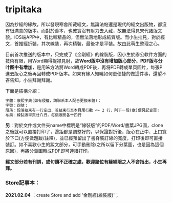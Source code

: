 # tripitaka

因為抄經的緣故，所以發現寒舍所藏經文，無論法帖還是現代的經文出版物，都沒有很滿意的版本。而對於善本，也確實沒有財力去入藏，故無法得見宋代諸版文貌。iOS端APP中，有比較精品的，但無法落地形成紙質版。而小生拙見，對於經文，首推經折裝，其次線裝，再次精裝，最後才是平裝。故由此萌生整理之心。

目前首次推送的版本中，只完成了《金剛經》的線裝版，因小生於辦公軟件方面的技術有限，用Word顯得捉襟見肘，故**Word版中沒有增加版心部分**。**PDF版与分叶图中有增加**，是用笨方法將Word轉成PDF後，再将PDF轉成單頁圖片，每張P進去版心之後再回轉成PDF版本。如果有緣人知曉如何更便捷的做這件事，還望不吝告知，小生拜謝拜謝。

下面是結構介紹：

``` txt
字體：康熙字典(如有侵權，請聯系本人配合更換宋體)；
字號：四號；
段落：段落結束有一行空出，若結束行至本頁尾行數 <= 2 行，則下一段(章)便另起壹頁；
布局：線裝版單頁廿八行，每個版面各十四行
```



**另**：對於文件或文件夾name中標明是“線裝版”的PDF/Word/書葉JPG圖，clone之後就可以直接打印了，邊距都是調整好的，以保證對折後，版心在正中、上口寬於下口(方便做題跋/註釋)，並已經預留出了書脊裝訂線的寬度，打印後即可直接裝訂。如不喜歡小生的跋文部分，可手動刪除(之所以留下分葉圖，也是因為這個原因)，再將分葉圖轉成PDF即可連續打印。

**經文部分若有刊誤，或句讀不正確之處，歡迎諸位有緣經眼之人不吝指出，小生再拜。**



### Store記事本：

**2021.02.04** ：create Store and add '金剛經(線裝版)'；